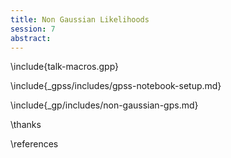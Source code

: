 ```yaml
---
title: Non Gaussian Likelihoods
session: 7
abstract:
---
```


\include{talk-macros.gpp}

\include{_gpss/includes/gpss-notebook-setup.md}

\include{_gp/includes/non-gaussian-gps.md}

\thanks

\references
